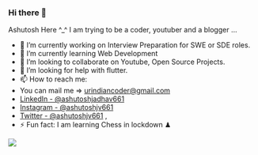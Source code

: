 ### Hi there 👋
Ashutosh Here ^_^
I am trying to be a coder, youtuber and a blogger ...

- 🔭 I’m currently working on Interview Preparation for SWE or SDE roles.
- 🌱 I’m currently learning Web Development
- 👯 I’m looking to collaborate on Youtube, Open Source Projects.
- 🤔 I’m looking for help with flutter.
- 📫 How to reach me: 
- You can mail me => urindiancoder@gmail.com
- [LinkedIn - @ashutoshjadhav661](https://www.linkedin.com/in/ashutoshjadhav661/)
- [Instagram - @ashutoshjv661](https://www.instagram.com/ashutoshjv661/)
- [Twitter - @ashutoshjv661](https://twitter.com/ashutoshjv661) ,
- ⚡ Fun fact: I am learning Chess in lockdown ♟ 

<img src="https://github-readme-stats.vercel.app/api?username=ashutoshjv661&&show_icons=true&title_color=ffffff&icon_color=bb2acf&text_color=daf7dc&bg_color=191919">
